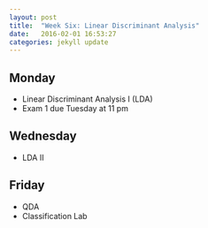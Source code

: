 ```yaml
---
layout: post
title:  "Week Six: Linear Discriminant Analysis"
date:   2016-02-01 16:53:27
categories: jekyll update
---
```


## Monday
- Linear Discriminant Analysis I (LDA)
- Exam 1 due Tuesday at 11 pm

## Wednesday
- LDA II

## Friday
- QDA
- Classification Lab
